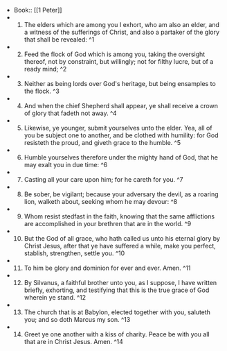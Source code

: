 - Book:: [[1 Peter]]
- 1. The elders which are among you I exhort, who am also an elder, and a witness of the sufferings of Christ, and also a partaker of the glory that shall be revealed: ^1
- 2. Feed the flock of God which is among you, taking the oversight thereof, not by constraint, but willingly; not for filthy lucre, but of a ready mind; ^2
- 3. Neither as being lords over God's heritage, but being ensamples to the flock. ^3
- 4. And when the chief Shepherd shall appear, ye shall receive a crown of glory that fadeth not away. ^4
- 5. Likewise, ye younger, submit yourselves unto the elder. Yea, all of you be subject one to another, and be clothed with humility: for God resisteth the proud, and giveth grace to the humble. ^5
- 6. Humble yourselves therefore under the mighty hand of God, that he may exalt you in due time: ^6
- 7. Casting all your care upon him; for he careth for you. ^7
- 8. Be sober, be vigilant; because your adversary the devil, as a roaring lion, walketh about, seeking whom he may devour: ^8
- 9. Whom resist stedfast in the faith, knowing that the same afflictions are accomplished in your brethren that are in the world. ^9
- 10. But the God of all grace, who hath called us unto his eternal glory by Christ Jesus, after that ye have suffered a while, make you perfect, stablish, strengthen, settle you. ^10
- 11. To him be glory and dominion for ever and ever. Amen. ^11
- 12. By Silvanus, a faithful brother unto you, as I suppose, I have written briefly, exhorting, and testifying that this is the true grace of God wherein ye stand. ^12
- 13. The church that is at Babylon, elected together with you, saluteth you; and so doth Marcus my son. ^13
- 14. Greet ye one another with a kiss of charity. Peace be with you all that are in Christ Jesus. Amen. ^14
